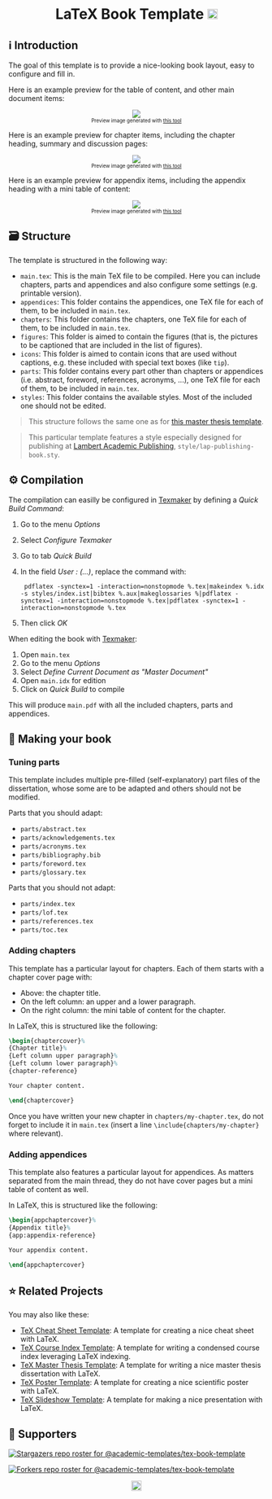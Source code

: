 <h1 align="center" id="top">LaTeX Book Template <a href="https://twitter.com/intent/tweet?text=LaTeX%20Book%20Template.%0D%0ALaTeX%20template%20for%20creating%20your%20beautiful%20book%2e%0D%0A&hashtags=TeXLaTeX"><img src="https://img.shields.io/badge/Tweet--lightgrey?logo=twitter&style=social" alt="Tweet" height="20"/></a></h1>

## :information_source: Introduction

The goal of this template is to provide a nice-looking book layout, easy to configure and fill in.

Here is an example preview for the table of content, and other main document items:

<p align="center"><img src="https://raw.githubusercontent.com/academic-templates/tex-book-template/main/doc/preview-main.png"><br>
<sub><sup>Preview image generated with <a href="https://gist.github.com/dhondta/f57dfde304905644ca5c43e48c249125">this tool</a></sup></sub></p>

Here is an example preview for chapter items, including the chapter heading, summary and discussion pages:

<p align="center"><img src="https://raw.githubusercontent.com/academic-templates/tex-book-template/main/doc/preview-chapter.png"><br>
<sub><sup>Preview image generated with <a href="https://gist.github.com/dhondta/f57dfde304905644ca5c43e48c249125">this tool</a></sup></sub></p>

Here is an example preview for appendix items, including the appendix heading with a mini table of content:

<p align="center"><img src="https://raw.githubusercontent.com/academic-templates/tex-book-template/main/doc/preview-appendix.png"><br>
<sub><sup>Preview image generated with <a href="https://gist.github.com/dhondta/f57dfde304905644ca5c43e48c249125">this tool</a></sup></sub></p>


## :card_file_box: Structure

The template is structured in the following way:

- `main.tex`: This is the main TeX file to be compiled. Here you can include chapters, parts and appendices and also configure some settings (e.g. printable version).
- `appendices`: This folder contains the appendices, one TeX file for each of them, to be included in `main.tex`.
- `chapters`: This folder contains the chapters, one TeX file for each of them, to be included in `main.tex`.
- `figures`: This folder is aimed to contain the figures (that is, the pictures to be captioned that are included in the list of figures).
- `icons`: This folder is aimed to contain icons that are used without captions, e.g. these included with special text boxes (like `tip`).
- `parts`: This folder contains every part other than chapters or appendices (i.e. abstract, foreword, references, acronyms, ...), one TeX file for each of them, to be included in `main.tex`.
- `styles`: This folder contains the available styles. Most of the included one should not be edited.

> This structure follows the same one as for [this master thesis template](https://github.com/academic-templates/tex-book-template).

> This particular template features a style especially designed for publishing at [Lambert Academic Publishing](https://www.lap-publishing.com/), `style/lap-publishing-book.sty`.

## :gear: Compilation

The compilation can easilly be configured in [Texmaker](https://en.wikipedia.org/wiki/Texmaker) by defining a *Quick Build Command*:

1. Go to the menu *Options*
2. Select *Configure Texmaker*
3. Go to tab *Quick Build*
4. In the field *User : (...)*, replace the command with:

        pdflatex -synctex=1 -interaction=nonstopmode %.tex|makeindex %.idx -s styles/index.ist|bibtex %.aux|makeglossaries %|pdflatex -synctex=1 -interaction=nonstopmode %.tex|pdflatex -synctex=1 -interaction=nonstopmode %.tex

5. Then click *OK*

When editing the book with [Texmaker](https://en.wikipedia.org/wiki/Texmaker):

1. Open `main.tex`
2. Go to the menu *Options*
3. Select *Define Current Document as "Master Document"*
4. Open `main.idx` for edition
5. Click on *Quick Build* to compile

This will produce `main.pdf` with all the included chapters, parts and appendices.

## :closed_book: Making your book

### Tuning parts

This template includes multiple pre-filled (self-explanatory) part files of the dissertation, whose some are to be adapted and others should not be modified.

Parts that you should adapt:

- `parts/abstract.tex`
- `parts/acknowledgements.tex`
- `parts/acronyms.tex`
- `parts/bibliography.bib`
- `parts/foreword.tex`
- `parts/glossary.tex`

Parts that you should not adapt:

- `parts/index.tex`
- `parts/lof.tex`
- `parts/references.tex`
- `parts/toc.tex`

### Adding chapters

This template has a particular layout for chapters. Each of them starts with a chapter cover page with:

- Above: the chapter title.
- On the left column: an upper and a lower paragraph.
- On the right column: the mini table of content for the chapter.

In LaTeX, this is structured like the following:

```latex
\begin{chaptercover}%
{Chapter title}%
{Left column upper paragraph}%
{Left column lower paragraph}%
{chapter-reference}

Your chapter content.

\end{chaptercover}
```

Once you have written your new chapter in `chapters/my-chapter.tex`, do not forget to include it in `main.tex` (insert a line `\include{chapters/my-chapter}` where relevant).

### Adding appendices

This template also features a particular layout for appendices. As matters separated from the main thread, they do not have cover pages but a mini table of content as well.

In LaTeX, this is structured like the following:

```latex
\begin{appchaptercover}%
{Appendix title}%
{app:appendix-reference}

Your appendix content.

\end{appchaptercover}
```


## :star: Related Projects

You may also like these:

- [TeX Cheat Sheet Template](https://github.com/academic-templates/tex-cheat-sheet-template): A template for creating a nice cheat sheet with LaTeX.
- [TeX Course Index Template](https://github.com/academic-templates/tex-course-index-template): A template for writing a condensed course index leveraging LaTeX indexing.
- [TeX Master Thesis Template](https://github.com/academic-templates/tex-master-thesis-template): A template for writing a nice master thesis dissertation with LaTeX.
- [TeX Poster Template](https://github.com/academic-templates/tex-poster-template): A template for creating a nice scientific poster with LaTeX.
- [TeX Slideshow Template](https://github.com/academic-templates/tex-slideshow-template): A template for making a nice presentation with LaTeX.


## :clap:  Supporters

[![Stargazers repo roster for @academic-templates/tex-book-template](https://reporoster.com/stars/dark/academic-templates/tex-book-template)](https://github.com/academic-templates/tex-book-template/stargazers)

[![Forkers repo roster for @academic-templates/tex-book-template](https://reporoster.com/forks/dark/academic-templates/tex-book-template)](https://github.com/academic-templates/tex-book-template/network/members)

<p align="center"><a href="#top"><img src="https://img.shields.io/badge/Back%20to%20top--lightgrey?style=social" alt="Back to top" height="20"/></a></p>

